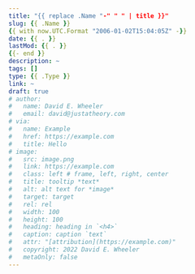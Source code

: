 ```yaml
---
title: "{{ replace .Name "-" " " | title }}"
slug: {{ .Name }}
{{ with now.UTC.Format "2006-01-02T15:04:05Z" -}}
date: {{ . }}
lastMod: {{ . }}
{{- end }}
description: ~
tags: []
type: {{ .Type }}
link: ~
draft: true
# author:
#   name: David E. Wheeler
#   email: david@justatheory.com
# via:
#   name: Example
#   href: https://example.com
#   title: Hello
# image:
#   src: image.png
#   link: https://example.com
#   class: left # frame, left, right, center
#   title: tooltip *text*
#   alt: alt text for *image*
#   target: target
#   rel: rel
#   width: 100
#   height: 100
#   heading: heading in `<h4>`
#   caption: caption `text`
#   attr: "[attribution](https://example.com)"
#   copyright: 2022 David E. Wheeler
#   metaOnly: false
---
```



